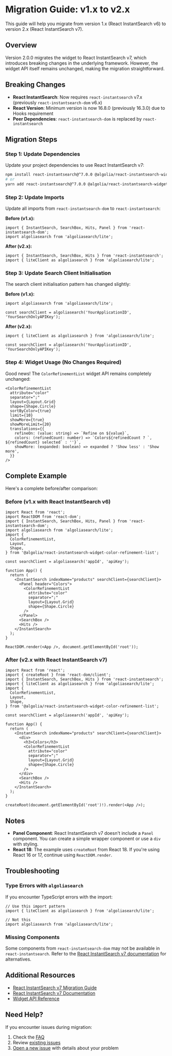 # Migration Guide: v1.x to v2.x

This guide will help you migrate from version 1.x (React InstantSearch v6) to version 2.x (React InstantSearch v7).

## Overview

Version 2.0.0 migrates the widget to React InstantSearch v7, which introduces breaking changes in the underlying framework. However, the widget API itself remains unchanged, making the migration straightforward.

## Breaking Changes

- **React InstantSearch**: Now requires `react-instantsearch` v7.x (previously `react-instantsearch-dom` v6.x)
- **React Version**: Minimum version is now 16.8.0 (previously 16.3.0) due to Hooks requirement
- **Peer Dependencies**: `react-instantsearch-dom` is replaced by `react-instantsearch`

## Migration Steps

### Step 1: Update Dependencies

Update your project dependencies to use React InstantSearch v7:

```bash
npm install react-instantsearch@^7.0.0 @algolia/react-instantsearch-widget-color-refinement-list@^2.0.0
# or
yarn add react-instantsearch@^7.0.0 @algolia/react-instantsearch-widget-color-refinement-list@^2.0.0
```

### Step 2: Update Imports

Update all imports from `react-instantsearch-dom` to `react-instantsearch`:

**Before (v1.x):**
```tsx
import { InstantSearch, SearchBox, Hits, Panel } from 'react-instantsearch-dom';
import algoliasearch from 'algoliasearch/lite';
```

**After (v2.x):**
```tsx
import { InstantSearch, SearchBox, Hits } from 'react-instantsearch';
import { liteClient as algoliasearch } from 'algoliasearch/lite';
```

### Step 3: Update Search Client Initialisation

The search client initialisation pattern has changed slightly:

**Before (v1.x):**
```tsx
import algoliasearch from 'algoliasearch/lite';

const searchClient = algoliasearch('YourApplicationID', 'YourSearchOnlyAPIKey');
```

**After (v2.x):**
```tsx
import { liteClient as algoliasearch } from 'algoliasearch/lite';

const searchClient = algoliasearch('YourApplicationID', 'YourSearchOnlyAPIKey');
```

### Step 4: Widget Usage (No Changes Required)

Good news! The `ColorRefinementList` widget API remains completely unchanged:

```tsx
<ColorRefinementList
  attribute="color"
  separator=";"
  layout={Layout.Grid}
  shape={Shape.Circle}
  sortByColor={true}
  limit={10}
  showMore={true}
  showMoreLimit={20}
  translations={{
    refineOn: (value: string) => `Refine on ${value}`,
    colors: (refinedCount: number) => `Colors${refinedCount ? `, ${refinedCount} selected` : ''}`,
    showMore: (expanded: boolean) => expanded ? 'Show less' : 'Show more',
  }}
/>
```

## Complete Example

Here's a complete before/after comparison:

### Before (v1.x with React InstantSearch v6)

```tsx
import React from 'react';
import ReactDOM from 'react-dom';
import { InstantSearch, SearchBox, Hits, Panel } from 'react-instantsearch-dom';
import algoliasearch from 'algoliasearch/lite';
import {
  ColorRefinementList,
  Layout,
  Shape,
} from '@algolia/react-instantsearch-widget-color-refinement-list';

const searchClient = algoliasearch('appId', 'apiKey');

function App() {
  return (
    <InstantSearch indexName="products" searchClient={searchClient}>
      <Panel header="Colors">
        <ColorRefinementList
          attribute="color"
          separator=";"
          layout={Layout.Grid}
          shape={Shape.Circle}
        />
      </Panel>
      <SearchBox />
      <Hits />
    </InstantSearch>
  );
}

ReactDOM.render(<App />, document.getElementById('root'));
```

### After (v2.x with React InstantSearch v7)

```tsx
import React from 'react';
import { createRoot } from 'react-dom/client';
import { InstantSearch, SearchBox, Hits } from 'react-instantsearch';
import { liteClient as algoliasearch } from 'algoliasearch/lite';
import {
  ColorRefinementList,
  Layout,
  Shape,
} from '@algolia/react-instantsearch-widget-color-refinement-list';

const searchClient = algoliasearch('appId', 'apiKey');

function App() {
  return (
    <InstantSearch indexName="products" searchClient={searchClient}>
      <div>
        <h3>Colors</h3>
        <ColorRefinementList
          attribute="color"
          separator=";"
          layout={Layout.Grid}
          shape={Shape.Circle}
        />
      </div>
      <SearchBox />
      <Hits />
    </InstantSearch>
  );
}

createRoot(document.getElementById('root')!).render(<App />);
```

## Notes

- **Panel Component**: React InstantSearch v7 doesn't include a `Panel` component. You can create a simple wrapper component or use a `div` with styling.
- **React 18**: The example uses `createRoot` from React 18. If you're using React 16 or 17, continue using `ReactDOM.render`.

## Troubleshooting

### Type Errors with `algoliasearch`

If you encounter TypeScript errors with the import:

```tsx
// Use this import pattern
import { liteClient as algoliasearch } from 'algoliasearch/lite';

// Not this
import algoliasearch from 'algoliasearch/lite';
```

### Missing Components

Some components from `react-instantsearch-dom` may not be available in `react-instantsearch`. Refer to the [React InstantSearch v7 documentation](https://www.algolia.com/doc/guides/building-search-ui/upgrade-guides/react/) for alternatives.

## Additional Resources

- [React InstantSearch v7 Migration Guide](https://www.algolia.com/doc/guides/building-search-ui/upgrade-guides/react/)
- [React InstantSearch v7 Documentation](https://www.algolia.com/doc/guides/building-search-ui/what-is-instantsearch/react/)
- [Widget API Reference](https://github.com/algolia/react-instantsearch-widget-color-refinement-list#options)

## Need Help?

If you encounter issues during migration:

1. Check the [FAQ](https://www.algolia.com/doc/guides/building-search-ui/troubleshooting/faq/react/)
2. Review [existing issues](https://github.com/algolia/react-instantsearch-widget-color-refinement-list/issues)
3. [Open a new issue](https://github.com/algolia/react-instantsearch-widget-color-refinement-list/issues/new) with details about your problem

